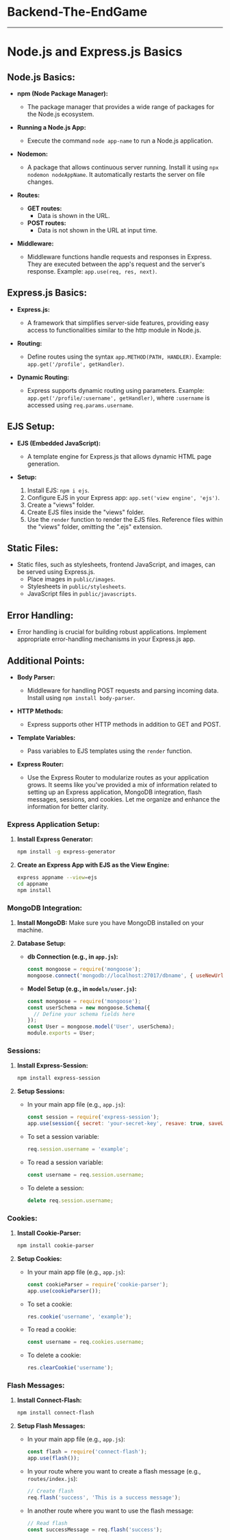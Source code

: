 # Backend-The-EndGame
---
# Node.js and Express.js Basics

## Node.js Basics:

- **npm (Node Package Manager):**
  - The package manager that provides a wide range of packages for the Node.js ecosystem.

- **Running a Node.js App:**
  - Execute the command `node app-name` to run a Node.js application.

- **Nodemon:**
  - A package that allows continuous server running. Install it using `npx nodemon nodeAppName`. It automatically restarts the server on file changes.

- **Routes:**
  - **GET routes:**
    - Data is shown in the URL.
  - **POST routes:**
    - Data is not shown in the URL at input time.

- **Middleware:**
  - Middleware functions handle requests and responses in Express. They are executed between the app's request and the server's response. Example: `app.use(req, res, next)`.

## Express.js Basics:

- **Express.js:**
  - A framework that simplifies server-side features, providing easy access to functionalities similar to the http module in Node.js.

- **Routing:**
  - Define routes using the syntax `app.METHOD(PATH, HANDLER)`. Example: `app.get('/profile', getHandler)`.

- **Dynamic Routing:**
  - Express supports dynamic routing using parameters. Example: `app.get('/profile/:username', getHandler)`, where `:username` is accessed using `req.params.username`.

## EJS Setup:

- **EJS (Embedded JavaScript):**
  - A template engine for Express.js that allows dynamic HTML page generation.

- **Setup:**
  1. Install EJS: `npm i ejs`.
  2. Configure EJS in your Express app: `app.set('view engine', 'ejs')`.
  3. Create a "views" folder.
  4. Create EJS files inside the "views" folder.
  5. Use the `render` function to render the EJS files. Reference files within the "views" folder, omitting the ".ejs" extension.

## Static Files:

- Static files, such as stylesheets, frontend JavaScript, and images, can be served using Express.js.
  - Place images in `public/images`.
  - Stylesheets in `public/stylesheets`.
  - JavaScript files in `public/javascripts`.

## Error Handling:

- Error handling is crucial for building robust applications. Implement appropriate error-handling mechanisms in your Express.js app.

## Additional Points:

- **Body Parser:**
  - Middleware for handling POST requests and parsing incoming data. Install using `npm install body-parser`.

- **HTTP Methods:**
  - Express supports other HTTP methods in addition to GET and POST.

- **Template Variables:**
  - Pass variables to EJS templates using the `render` function.

- **Express Router:**
  - Use the Express Router to modularize routes as your application grows.
It seems like you've provided a mix of information related to setting up an Express application, MongoDB integration, flash messages, sessions, and cookies. Let me organize and enhance the information for better clarity.

### Express Application Setup:

1. **Install Express Generator:**
   ```bash
   npm install -g express-generator
   ```

2. **Create an Express App with EJS as the View Engine:**
   ```bash
   express appname --view=ejs
   cd appname
   npm install
   ```

### MongoDB Integration:

1. **Install MongoDB:**
   Make sure you have MongoDB installed on your machine.

2. **Database Setup:**
   - **db Connection (e.g., in `app.js`):**
     ```javascript
     const mongoose = require('mongoose');
     mongoose.connect('mongodb://localhost:27017/dbname', { useNewUrlParser: true, useUnifiedTopology: true });
     ```

   - **Model Setup (e.g., in `models/user.js`):**
     ```javascript
     const mongoose = require('mongoose');
     const userSchema = new mongoose.Schema({
       // Define your schema fields here
     });
     const User = mongoose.model('User', userSchema);
     module.exports = User;
     ```

### Sessions:

1. **Install Express-Session:**
   ```bash
   npm install express-session
   ```

2. **Setup Sessions:**
   - In your main app file (e.g., `app.js`):
     ```javascript
     const session = require('express-session');
     app.use(session({ secret: 'your-secret-key', resave: true, saveUninitialized: true }));
     ```

   - To set a session variable:
     ```javascript
     req.session.username = 'example';
     ```

   - To read a session variable:
     ```javascript
     const username = req.session.username;
     ```

   - To delete a session:
     ```javascript
     delete req.session.username;
     ```

### Cookies:

1. **Install Cookie-Parser:**
   ```bash
   npm install cookie-parser
   ```

2. **Setup Cookies:**
   - In your main app file (e.g., `app.js`):
     ```javascript
     const cookieParser = require('cookie-parser');
     app.use(cookieParser());
     ```

   - To set a cookie:
     ```javascript
     res.cookie('username', 'example');
     ```

   - To read a cookie:
     ```javascript
     const username = req.cookies.username;
     ```

   - To delete a cookie:
     ```javascript
     res.clearCookie('username');
     ```

### Flash Messages:

1. **Install Connect-Flash:**
   ```bash
   npm install connect-flash
   ```

2. **Setup Flash Messages:**
   - In your main app file (e.g., `app.js`):
     ```javascript
     const flash = require('connect-flash');
     app.use(flash());
     ```

   - In your route where you want to create a flash message (e.g., `routes/index.js`):
     ```javascript
     // Create flash
     req.flash('success', 'This is a success message');
     ```

   - In another route where you want to use the flash message:
     ```javascript
     // Read flash
     const successMessage = req.flash('success');
     ```

